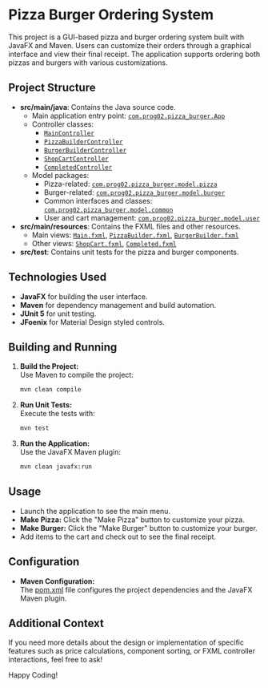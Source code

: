# Pizza Burger Ordering System

This project is a GUI-based pizza and burger ordering system built with JavaFX and Maven. Users can customize their orders through a graphical interface and view their final receipt. The application supports ordering both pizzas and burgers with various customizations.

## Project Structure

- **src/main/java**: Contains the Java source code.
  - Main application entry point: [`com.prog02.pizza_burger.App`](src/main/java/com/prog02/pizza_burger/App.java)
  - Controller classes:
    - [`MainController`](src/main/java/com/prog02/pizza_burger/MainController.java)
    - [`PizzaBuilderController`](src/main/java/com/prog02/pizza_burger/PizzaBuilderController.java)
    - [`BurgerBuilderController`](src/main/java/com/prog02/pizza_burger/BurgerBuilderController.java)
    - [`ShopCartController`](src/main/java/com/prog02/pizza_burger/ShopCartController.java)
    - [`CompletedController`](src/main/java/com/prog02/pizza_burger/CompletedController.java)
  - Model packages:
    - Pizza-related: [`com.prog02.pizza_burger.model.pizza`](src/main/java/com/prog02/pizza_burger/model/pizza)
    - Burger-related: [`com.prog02.pizza_burger.model.burger`](src/main/java/com/prog02/pizza_burger/model/burger)
    - Common interfaces and classes: [`com.prog02.pizza_burger.model.common`](src/main/java/com/prog02/pizza_burger/model/common)
    - User and cart management: [`com.prog02.pizza_burger.model.user`](src/main/java/com/prog02/pizza_burger/model/user)
- **src/main/resources**: Contains the FXML files and other resources.
  - Main views: [`Main.fxml`](src/main/resources/com/prog02/pizza_burger/Main.fxml), [`PizzaBuilder.fxml`](src/main/resources/com/prog02/pizza_burger/PizzaBuilder.fxml), [`BurgerBuilder.fxml`](src/main/resources/com/prog02/pizza_burger/BurgerBuilder.fxml)
  - Other views: [`ShopCart.fxml`](src/main/resources/com/prog02/pizza_burger/ShopCart.fxml), [`Completed.fxml`](src/main/resources/com/prog02/pizza_burger/Completed.fxml)
- **src/test**: Contains unit tests for the pizza and burger components.

## Technologies Used

- **JavaFX** for building the user interface.
- **Maven** for dependency management and build automation.
- **JUnit 5** for unit testing.
- **JFoenix** for Material Design styled controls.

## Building and Running

1. **Build the Project:**  
   Use Maven to compile the project:
   ```sh
   mvn clean compile
   ```

2. **Run Unit Tests:**  
   Execute the tests with:
   ```sh
   mvn test
   ```

3. **Run the Application:**  
   Use the JavaFX Maven plugin:
   ```sh
   mvn clean javafx:run
   ```

## Usage

- Launch the application to see the main menu.
- **Make Pizza:** Click the "Make Pizza" button to customize your pizza.
- **Make Burger:** Click the "Make Burger" button to customize your burger.
- Add items to the cart and check out to see the final receipt.

## Configuration

- **Maven Configuration:**  
  The [pom.xml](pom.xml) file configures the project dependencies and the JavaFX Maven plugin.

## Additional Context

If you need more details about the design or implementation of specific features such as price calculations, component sorting, or FXML controller interactions, feel free to ask!

Happy Coding!